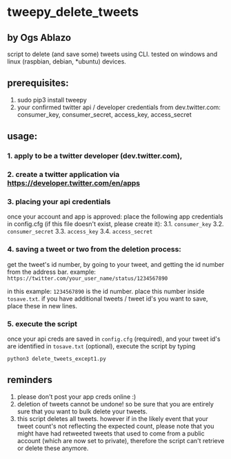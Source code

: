 # tweepy_delete_tweets
## by Ogs Ablazo
script to delete (and save some) tweets using CLI. tested on windows and linux (raspbian, debian, *ubuntu) devices.

## prerequisites:
1. sudo pip3 install tweepy
2. your confirmed twitter api / developer credentials from dev.twitter.com: consumer_key, consumer_secret, access_key, access_secret

## usage:
### 1. apply to be a twitter developer (dev.twitter.com),
### 2. create a twitter application via https://developer.twitter.com/en/apps
### 3. placing your api credentials
once your account and app is approved: place the following app credentials in config.cfg (if this file doesn't exist, please create it):
3.1. ``` consumer_key ```
3.2. ``` consumer_secret ```
3.3. ``` access_key ```
3.4. ``` access_secret ```
### 4. saving a tweet or two from the deletion process: 
get the tweet's id number, by going to your tweet, and getting the id number from the address bar.
example: ``` https://twitter.com/your_user_name/status/1234567890 ```

in this example: ``` 1234567890 ``` is the id number.
place this number inside ``` tosave.txt ```. if you have additional tweets / tweet id's you want to save, place these in new lines.
### 5. execute the script
once your api creds are saved in ``` config.cfg ``` (required), and your tweet id's are identified in ``` tosave.txt ``` (optional),
execute the script by typing

``` python3 delete_tweets_except1.py ```


## reminders
1. please don't post your app creds online :)
2. deletion of tweets cannot be undone! so be sure that you are entirely sure that you want to bulk delete your tweets.
3. this script deletes all tweets. however if in the likely event that your tweet count's not reflecting the expected count,
please note that you might have had retweeted tweets that used to come from a public account (which are now set to private), 
therefore the script can't retrieve or delete these anymore.

